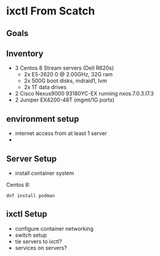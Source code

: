 
# ixctl From Scatch

## Goals

## Inventory

- 3 Centos 8 Stream servers (Dell R620s)
    - 2x E5-2620 0 @ 2.00GHz, 32G ram
    - 2x 500G boot disks, mdraid1, lvm
    - 2x 1T data drives
- 2 Cisco Nexus9000 93180YC-EX running nxos.7.0.3.I7.3
- 2 Juniper EX4200-48T (mgmt/1G ports)

## environment setup
- internet access from at least 1 server
- 
## Server Setup
  - install container system

Centos 8:
```shell=
dnf install podman
```

## ixctl Setup

- configure container networking
- switch setup
- tie servers to ixctl?
- services on servers?
